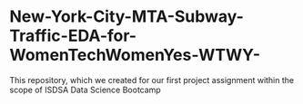 # New-York-City-MTA-Subway-Traffic-EDA-for-WomenTechWomenYes-WTWY-
This repository, which we created for our first project assignment within the scope of ISDSA Data Science Bootcamp 
